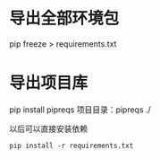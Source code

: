 # 导出全部环境包
pip freeze > requirements.txt

# 导出项目库
pip install pipreqs
项目目录：pipreqs ./

以后可以直接安装依赖

```shell
pip install -r requirements.txt
```



